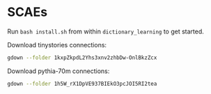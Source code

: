 # SCAEs

Run `bash install.sh` from within `dictionary_learning` to get started.

Download tinystories connections:
```bash
gdown --folder 1kxpZkpdL2Yhs3xnv2zhbDw-OnlBkzZcx 
```

Download pythia-70m connections:
```bash
gdown --folder 1h5W_rX1DpVE937BIEkO3pcJOI5RI2tea
```
